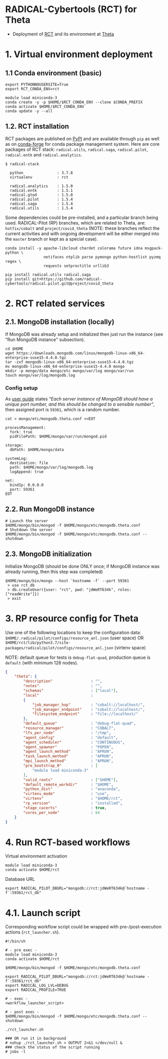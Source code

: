 RADICAL-Cybertools (RCT) for Theta
===
- Deployment of [RCT](https://github.com/radical-cybertools) and its 
environment at [Theta](https://www.alcf.anl.gov/support-center/theta)

# 1. Virtual environment deployment

## 1.1 Conda environment (basic)
```shell script
export PYTHONNOUSERSITE=True
export RCT_CONDA_ENV=rct

module load miniconda-3
conda create -y -p $HOME/$RCT_CONDA_ENV --clone $CONDA_PREFIX
conda activate $HOME/$RCT_CONDA_ENV
conda update -y --all
```

## 1.2. RCT installation
RCT packages are published on [PyPI](https://pypi.org) and are available 
through `pip` as well as on [conda-forge](https://anaconda.org/conda-forge) 
for conda package management system. Here are core packages of RCT stack: 
`radical.utils`, `radical.saga`, `radical.pilot`, `radical.entk` and 
`radical.analytics`.
```shell script
$ radical-stack

  python               : 3.7.8
  virtualenv           : rct

  radical.analytics    : 1.5.0
  radical.entk         : 1.5.1
  radical.gtod         : 1.5.0
  radical.pilot        : 1.5.4
  radical.saga         : 1.5.4
  radical.utils        : 1.5.4
```
Some dependencies could be pre-installed, and a particular branch being used.
RADICAL-Pilot (RP) branches, which are related to Theta, are: `hotfix/cobalt`
and `project/covid_theta` (NOTE: these branches reflect the current activities
and with ongoing development will be either merged into the `master` branch or
kept as a special case).
```shell script
conda install -y apache-libcloud chardet colorama future idna msgpack-python \
                 netifaces ntplib parse pymongo python-hostlist pyzmq regex \
                 requests setproctitle urllib3

pip install radical.utils radical.saga
pip install git+https://github.com/radical-cybertools/radical.pilot.git@project/covid_theta
```

# 2. RCT related services

## 2.1. MongoDB installation (locally)
If MongoDB was already setup and initialized then just run the instance 
(see "Run MongoDB instance" subsection).
```shell script
cd $HOME
wget https://downloads.mongodb.com/linux/mongodb-linux-x86_64-enterprise-suse15-4.4.0.tgz
tar -zxf mongodb-linux-x86_64-enterprise-suse15-4.4.0.tgz
mv mongodb-linux-x86_64-enterprise-suse15-4.4.0 mongo
mkdir -p mongo/data mongo/etc mongo/var/log mongo/var/run
touch mongo/var/log/mongodb.log
```

### Config setup
As [user guide](https://www.alcf.anl.gov/support-center/theta/mongodb) states 
_"Each server instance of MongoDB should have a unique port number, and this 
should be changed to a sensible number"_, then assigned port is
`59361`, which is a random number.
```shell script
cat > mongo/etc/mongodb.theta.conf <<EOT

processManagement:
  fork: true
  pidFilePath: $HOME/mongo/var/run/mongod.pid

storage:
  dbPath: $HOME/mongo/data

systemLog:
  destination: file
  path: $HOME/mongo/var/log/mongodb.log
  logAppend: true

net:
  bindIp: 0.0.0.0
  port: 59361
EOT
```

## 2.2. Run MongoDB instance
```shell script
# Launch the server
$HOME/mongo/bin/mongod -f $HOME/mongo/etc/mongodb.theta.conf
# Shutdown the server
$HOME/mongo/bin/mongod -f $HOME/mongo/etc/mongodb.theta.conf --shutdown  
```

## 2.3. MongoDB initialization
Initialize MongoDB (should be done ONLY once; if MongoDB instance was already 
running, then this step was completed)
```shell script
$HOME/mongo/bin/mongo --host `hostname -f` --port 59361
 > use rct_db
 > db.createUser({user: "rct", pwd: "jdWeRT634k", roles: ["readWrite"]})
 > exit
```

# 3. RP resource config for Theta
Use one of the following locations to keep the configuration data:
`$HOME/.radical/pilot/configs/resource_anl.json` (user space) OR
`$HOME/rct/lib/python3.7/site-packages/radical/pilot/configs/resource_anl.json` 
(virtenv space)

NOTE: default queue for tests is `debug-flat-quad`, production queue is 
`default` (with minimum 128 nodes).
```json
{
    "theta": {
        "description"                 : "",
        "notes"                       : "",
        "schemas"                     : ["local"],
        "local"                       : 
	    {
            "job_manager_hop"         : "cobalt://localhost/",
            "job_manager_endpoint"    : "cobalt://localhost/",
            "filesystem_endpoint"     : "file://localhost/"
        },
        "default_queue"               : "debug-flat-quad",
        "resource_manager"            : "COBALT",
        "lfs_per_node"                : "/tmp",
        "agent_config"                : "default",
        "agent_scheduler"             : "CONTINUOUS",
        "agent_spawner"               : "POPEN",
        "agent_launch_method"         : "APRUN",
        "task_launch_method"          : "APRUN",
        "mpi_launch_method"           : "APRUN",
        "pre_bootstrap_0"             : [
            "module load miniconda-3"
        ],
        "valid_roots"                 : ["$HOME"],
        "default_remote_workdir"      : "$HOME",
        "python_dist"                 : "anaconda",
        "virtenv_mode"                : "use",
        "virtenv"                     : "$HOME/rct",
        "rp_version"                  : "installed",
        "stage_cacerts"               : true,
        "cores_per_node"              : 64
    }
}
```

# 4. Run RCT-based workflows
Virtual environment activation
```shell script
module load miniconda-3
conda activate $HOME/rct
```

Database URL
```shell script
export RADICAL_PILOT_DBURL="mongodb://rct:jdWeRT634k@`hostname -f`:59361/rct_db"
```

# 4.1. Launch script
Corresponding workflow script could be wrapped with pre-/post-execution actions
(`rct_launcher.sh`).
```shell script
#!/bin/sh

# - pre exec -
module load miniconda-3
conda activate $HOME/rct

$HOME/mongo/bin/mongod -f $HOME/mongo/etc/mongodb.theta.conf

export RADICAL_PILOT_DBURL="mongodb://rct:jdWeRT634k@`hostname -f`:59361/rct_db"
export RADICAL_LOG_LVL=DEBUG
export RADICAL_PROFILE=TRUE

# - exec -
<workflow_launcher_script>

# - post exec -
$HOME/mongo/bin/mongod -f $HOME/mongo/etc/mongodb.theta.conf --shutdown
```

```shell script
./rct_launcher.sh

### OR run it in background
# nohup ./rct_launcher.sh > OUTPUT 2>&1 </dev/null &
### check the status of the script running
# jobs -l
```
